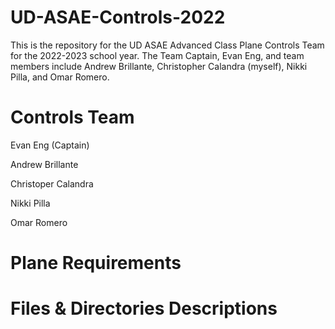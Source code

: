 # UD-ASAE-Controls-2022

This is the repository for the UD ASAE Advanced Class Plane Controls Team for the 2022-2023 school year. The Team Captain, Evan Eng, and team members include Andrew Brillante, Christopher Calandra (myself), Nikki Pilla, and Omar Romero.  


# Controls Team
Evan Eng (Captain)

Andrew Brillante

Christoper Calandra

Nikki Pilla

Omar Romero

# Plane Requirements


# Files & Directories Descriptions 
